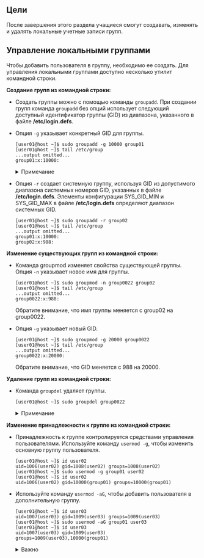 ## Цели

После завершения этого раздела учащиеся смогут создавать, изменять и удалять локальные учетные записи групп.

## Управление локальными группами

Чтобы добавить пользователя в группу, необходимо ее создать. Для управления локальными группами доступно несколько утилит командной строки.

**Создание групп из командной строки:**

* Создать группы можно с помощью команды `groupadd`. При создании групп команда `groupadd` без опций использует следующий доступный идентификатор группы (GID) из диапазона, указанного в файле **/etc/login.defs**.
* Опция `-g` указывает конкретный GID для группы.

    ```
    [user01@host ~]$ sudo groupadd -g 10000 group01
    [user01@host ~]$ tail /etc/group
    ...output omitted...
    group01:x:10000:
    ```

    <details>
    <summary>Примечание</summary>

    Так как частные группы пользователей (GID больше 1000) создаются автоматически, как правило, рекомендуется выделить диапазон GID для дополнительных групп. Чтобы избежать конфликтов с системной группой (GID 0–999), рекомендуется использовать более высокий диапазон.
    </details>

* Опция `-r` создает системную группу, используя GID из допустимого диапазона системных номеров GID, указанных в файле **/etc/login.defs**. Элементы конфигурации SYS_GID_MIN и SYS_GID_MAX в файле **/etc/login.defs** определяют диапазон системных GID.

    ```
    [user01@host ~]$ sudo groupadd -r group02
    [user01@host ~]$ tail /etc/group
    ...output omitted...
    group01:x:10000:
    group02:x:988:
    ```

**Изменение существующих групп из командной строки:**

* Команда groupmod изменяет свойства существующей группы. Опция `-n` указывает новое имя для группы.

    ```
    [user01@host ~]$ sudo groupmod -n group0022 group02
    [user01@host ~]$ tail /etc/group
    ...output omitted...
    group0022:x:988:
    ```

    Обратите внимание, что имя группы меняется с group02 на group0022.

* Опция `-g` указывает новый GID.

    ```
    [user01@host ~]$ sudo groupmod -g 20000 group0022
    [user01@host ~]$ tail /etc/group
    ...output omitted...
    group0022:x:20000:
    ```

    Обратите внимание, что GID меняется с 988 на 20000.

**Удаление групп из командной строки:**

* Команда `groupdel` удаляет группы.

    ```
    [user01@host ~]$ sudo groupdel group0022
    ```

    <details>
    <summary>Примечание</summary>

    Группу невозможно удалить, если она является основной группой хотя бы одного из существующих пользователей. Как и в случае с `userdel`, проверьте все файловые системы, чтобы убедиться, что группе не принадлежат никакие файлы в системе.
    </details>

**Изменение принадлежности к группе из командной строки:**

* Принадлежность к группе контролируется средствами управления пользователями. Используйте команду `usermod -g`, чтобы изменить основную группу пользователя.

    ```
    [user01@host ~]$ id user02
    uid=1006(user02) gid=1008(user02) groups=1008(user02)
    [user01@host ~]$ sudo usermod -g group01 user02
    [user01@host ~]$ id user02
    uid=1006(user02) gid=10000(group01) groups=10000(group01)
    ```

* Используйте команду `usermod -aG`, чтобы добавить пользователя в дополнительную группу.

    ```
    [user01@host ~]$ id user03
    uid=1007(user03) gid=1009(user03) groups=1009(user03)
    [user01@host ~]$ sudo usermod -aG group01 user03
    [user01@host ~]$ id user03
    uid=1007(user03) gid=1009(user03) groups=1009(user03),10000(group01)
    ```

    <details>
    <summary>Важно</summary>

    Использование опции `-a` активирует режим дополнения для функции `usermod`. Без опции `-a` пользователь будет удален из всех текущих дополнительных групп, которые не включены в список опции `-G`.
    </details>

